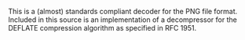 This is a (almost) standards compliant decoder for the PNG file format. Included in this source is an implementation of a decompressor for the DEFLATE compression algorithm as specified in RFC 1951.

